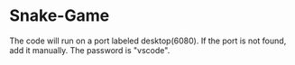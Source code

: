 # Snake-Game
The code will run on a port labeled desktop(6080). If the port is not found, add it manually. The password is "vscode".

